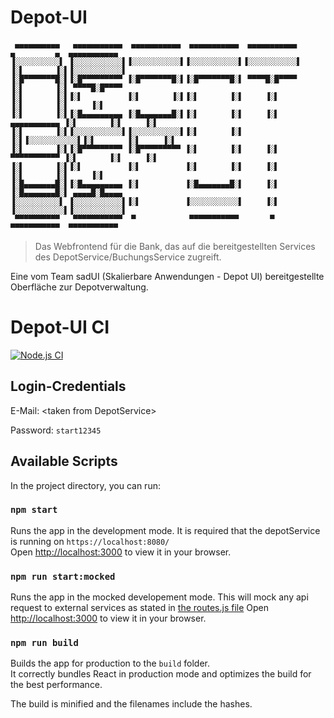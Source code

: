 # Depot-UI
```
 ▄▄▄▄▄▄▄▄▄▄   ▄▄▄▄▄▄▄▄▄▄▄  ▄▄▄▄▄▄▄▄▄▄▄  ▄▄▄▄▄▄▄▄▄▄▄  ▄▄▄▄▄▄▄▄▄▄▄          ▄         ▄  ▄▄▄▄▄▄▄▄▄▄▄ 
▐░░░░░░░░░░▌ ▐░░░░░░░░░░░▌▐░░░░░░░░░░░▌▐░░░░░░░░░░░▌▐░░░░░░░░░░░▌        ▐░▌       ▐░▌▐░░░░░░░░░░░▌
▐░█▀▀▀▀▀▀▀█░▌▐░█▀▀▀▀▀▀▀▀▀ ▐░█▀▀▀▀▀▀▀█░▌▐░█▀▀▀▀▀▀▀█░▌ ▀▀▀▀█░█▀▀▀▀         ▐░▌       ▐░▌ ▀▀▀▀█░█▀▀▀▀ 
▐░▌       ▐░▌▐░▌          ▐░▌       ▐░▌▐░▌       ▐░▌     ▐░▌             ▐░▌       ▐░▌     ▐░▌     
▐░▌       ▐░▌▐░█▄▄▄▄▄▄▄▄▄ ▐░█▄▄▄▄▄▄▄█░▌▐░▌       ▐░▌     ▐░▌ ▄▄▄▄▄▄▄▄▄▄▄ ▐░▌       ▐░▌     ▐░▌     
▐░▌       ▐░▌▐░░░░░░░░░░░▌▐░░░░░░░░░░░▌▐░▌       ▐░▌     ▐░▌▐░░░░░░░░░░░▌▐░▌       ▐░▌     ▐░▌     
▐░▌       ▐░▌▐░█▀▀▀▀▀▀▀▀▀ ▐░█▀▀▀▀▀▀▀▀▀ ▐░▌       ▐░▌     ▐░▌ ▀▀▀▀▀▀▀▀▀▀▀ ▐░▌       ▐░▌     ▐░▌     
▐░▌       ▐░▌▐░▌          ▐░▌          ▐░▌       ▐░▌     ▐░▌             ▐░▌       ▐░▌     ▐░▌     
▐░█▄▄▄▄▄▄▄█░▌▐░█▄▄▄▄▄▄▄▄▄ ▐░▌          ▐░█▄▄▄▄▄▄▄█░▌     ▐░▌             ▐░█▄▄▄▄▄▄▄█░▌ ▄▄▄▄█░█▄▄▄▄ 
▐░░░░░░░░░░▌ ▐░░░░░░░░░░░▌▐░▌          ▐░░░░░░░░░░░▌     ▐░▌             ▐░░░░░░░░░░░▌▐░░░░░░░░░░░▌
 ▀▀▀▀▀▀▀▀▀▀   ▀▀▀▀▀▀▀▀▀▀▀  ▀            ▀▀▀▀▀▀▀▀▀▀▀       ▀               ▀▀▀▀▀▀▀▀▀▀▀  ▀▀▀▀▀▀▀▀▀▀▀ 
```
> Das Webfrontend für die Bank, das auf die bereitgestellten Services des DepotService/BuchungsService zugreift.

Eine vom Team sadUI (Skalierbare Anwendungen - Depot UI) bereitgestellte Oberfläche zur Depotverwaltung.

# Depot-UI CI
[![Node.js CI](https://github.com/HSWsac2/depot-ui/actions/workflows/ci.yml/badge.svg)](https://github.com/HSWsac2/depot-ui/actions/workflows/ci.yml)

## Login-Credentials

E-Mail: \<taken from DepotService\>
 
Password: `start12345`

## Available Scripts

In the project directory, you can run:

### `npm start`

Runs the app in the development mode. It is required that the depotService is running on `https://localhost:8080/` \
Open [http://localhost:3000](http://localhost:3000) to view it in your browser.


### `npm run start:mocked`

Runs the app in the mocked developement mode. This will mock any api request to external services as stated in [the routes.js file](src/app/mocks/routes.js)
Open [http://localhost:3000](http://localhost:3000) to view it in your browser.

### `npm run build`

Builds the app for production to the `build` folder.\
It correctly bundles React in production mode and optimizes the build for the best performance.

The build is minified and the filenames include the hashes.
